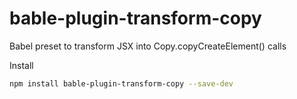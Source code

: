 
# bable-plugin-transform-copy

Babel preset to transform JSX into Copy.copyCreateElement() calls


Install

```bash
npm install bable-plugin-transform-copy --save-dev
```